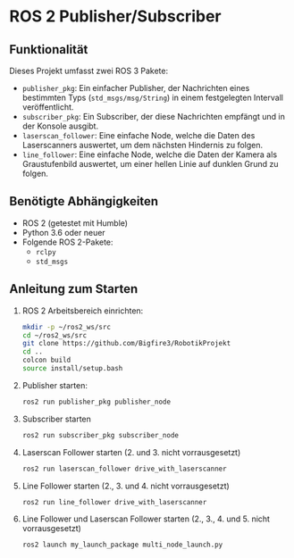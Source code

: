 # ROS 2 Publisher/Subscriber

## **Funktionalität**
Dieses Projekt umfasst zwei ROS 3 Pakete:
- `publisher_pkg`: Ein einfacher Publisher, der Nachrichten eines bestimmten Typs (`std_msgs/msg/String`) in einem festgelegten Intervall veröffentlicht.
- `subscriber_pkg`: Ein Subscriber, der diese Nachrichten empfängt und in der Konsole ausgibt.
- `laserscan_follower`: Eine einfache Node, welche die Daten des Laserscanners auswertet, um dem nächsten Hindernis zu folgen.
- `line_follower`: Eine einfache Node, welche die Daten der Kamera als Graustufenbild auswertet, um einer hellen Linie auf dunklen Grund zu folgen.

## **Benötigte Abhängigkeiten**
- ROS 2 (getestet mit Humble)
- Python 3.6 oder neuer
- Folgende ROS 2-Pakete:
  - `rclpy`
  - `std_msgs`

## **Anleitung zum Starten**
1. ROS 2 Arbeitsbereich einrichten:
    ```bash
    mkdir -p ~/ros2_ws/src
    cd ~/ros2_ws/src
    git clone https://github.com/Bigfire3/RobotikProjekt
    cd ..
    colcon build
    source install/setup.bash

2. Publisher starten:
    ```bash
    ros2 run publisher_pkg publisher_node
3. Subscriber starten
    ```bash
    ros2 run subscriber_pkg subscriber_node
4. Laserscan Follower starten (2. und 3. nicht vorrausgesetzt)
    ```bash
    ros2 run laserscan_follower drive_with_laserscanner
5. Line Follower starten (2., 3. und 4. nicht vorrausgesetzt)
    ```bash
    ros2 run line_follower drive_with_laserscanner
6. Line Follower und Laserscan Follower starten (2., 3., 4. und 5. nicht vorrausgesetzt)
    ```bash
    ros2 launch my_launch_package multi_node_launch.py

